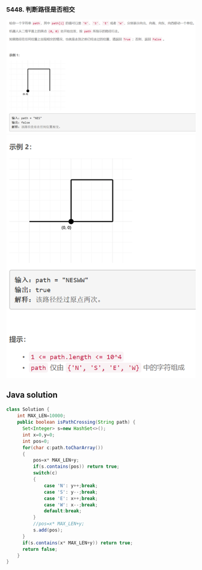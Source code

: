 ### 5448. 判断路径是否相交

<img src="1.png" alt=" " title="." style="zoom: 200%;" />     

<img src="2.png" alt=" " title="." style="zoom: 200%;" />

## Java solution

```java
class Solution {
    int MAX_LEN=10000;
    public boolean isPathCrossing(String path) {
      Set<Integer> s=new HashSet<>();
      int x=0,y=0;  
      int pos=0;  
      for(char c:path.toCharArray())
      {
          pos=x* MAX_LEN+y;
          if(s.contains(pos)) return true;
          switch(c)
          {
              case 'N': y++;break;
              case 'S': y--;break;
              case 'E': x++;break;
              case 'W': x--;break;
              default:break;
          }
          //pos=x* MAX_LEN+y;
          s.add(pos);  
      }
      if(s.contains(x* MAX_LEN+y)) return true;  
      return false;  
    }
}
```







